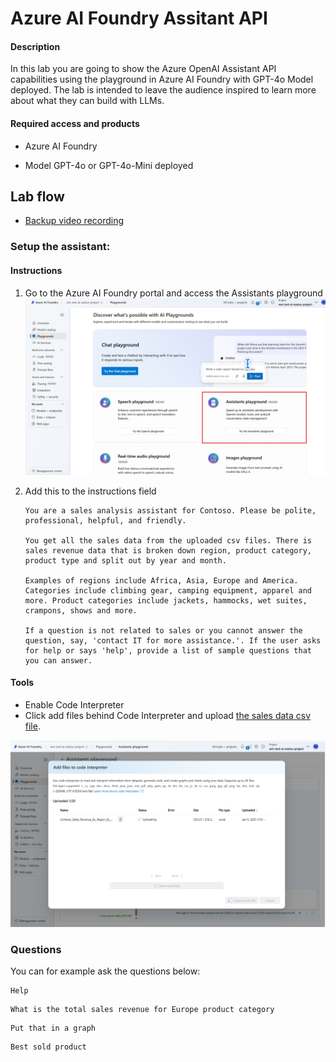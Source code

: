 # Azure AI Foundry Assitant API

#### Description
In this lab you are going to show the Azure OpenAI Assistant API capabilities using the playground in Azure AI Foundry with GPT-4o Model deployed.
The lab is intended to leave the audience inspired to learn more about what they can build with LLMs.

#### Required access and products
- Azure AI Foundry

- Model GPT-4o or GPT-4o-Mini deployed

## Lab flow
- [Backup video recording](https://aka.ms/AArvvsd)

### Setup the assistant:



#### Instructions


1. Go to the Azure AI Foundry portal and access the Assistants playground
    ![assistant_playground](media/assistant_playground.png)

2. Add this to the instructions field
    ```
    You are a sales analysis assistant for Contoso. Please be polite, professional, helpful, and friendly.

    You get all the sales data from the uploaded csv files. There is sales revenue data that is broken down region, product category, product type and split out by year and month.

    Examples of regions include Africa, Asia, Europe and America. Categories include climbing gear, camping equipment, apparel and more. Product categories include jackets, hammocks, wet suites, crampons, shows and more.

    If a question is not related to sales or you cannot answer the question, say, 'contact IT for more assistance.'. If the user asks for help or says 'help', provide a list of sample questions that you can answer.
    ```

#### Tools
- Enable Code Interpreter 
- Click add files behind Code Interpreter and upload [the sales data csv file](/lab/02_assistant_api/Contoso_Sales_Revenue_By_Regon_By_Category_By_Product_Type_By_Year_Month.csv).

![alt text](media/code_interpreter_file_upload.png)


### Questions 
You can for example ask the questions below:
```
Help
```
```
What is the total sales revenue for Europe product category
```
```
Put that in a graph
```
```
Best sold product
```

